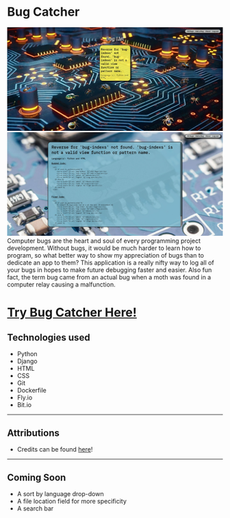 # **Bug Catcher**

![Bug Catcher bug list preview](/main_app/static/images/bug-catcher-all-bugs-preview.jpg)
![Bug Catcher bug detail preview](/main_app/static/images/bug-detail-preview.jpg)
Computer bugs are the heart and soul of every programming project development. Without bugs, it would be much harder to learn how to program, so what better way to show my appreciation of bugs than to dedicate an app to them? This application is a really nifty way to log all of your bugs in hopes to make future debugging faster and easier. Also fun fact, the term bug came from an actual bug when a moth was found in a computer relay causing a malfunction.

# **[Try Bug Catcher Here!](https://bugcatcher2000.fly.dev/ "Click here to hop in Bug Catcher!")**

## Technologies used
* Python
* Django
* HTML
* CSS
* Git
* Dockerfile
* Fly.io
* Bit.io

---

## Attributions
* Credits can be found [here](https://github.com/HeyThatsNeat/bug-catcher/blob/main/attributions.md)!

---

## Coming Soon
* A sort by language drop-down
* A file location field for more specificity
* A search bar





